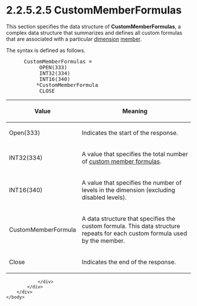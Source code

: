 <html dir="LTR" xmlns:mshelp="http://msdn.microsoft.com/mshelp" xmlns:ddue="http://ddue.schemas.microsoft.com/authoring/2003/5" xmlns:xlink="http://www.w3.org/1999/xlink" xmlns:tool="http://www.microsoft.com/tooltip">
    <head>
        <meta http-equiv="Content-Type" content="text/html; CHARSET=utf-8"></meta>
        <meta name="save" content="history"></meta>
        <title>2.2.5.2.5 CustomMemberFormulas</title>
        <xml>
            <mshelp:toctitle title="2.2.5.2.5 CustomMemberFormulas"></mshelp:toctitle>
            <mshelp:rltitle title="[MS-SSAS8]: CustomMemberFormulas"></mshelp:rltitle>
            <mshelp:keyword index="A" term="b5be7790-d9c1-4729-97cd-d02c6cc249ea"></mshelp:keyword>
            <mshelp:attr name="DCSext.ContentType" value="open specification"></mshelp:attr>
            <mshelp:attr name="AssetID" value="b5be7790-d9c1-4729-97cd-d02c6cc249ea"></mshelp:attr>
            <mshelp:attr name="TopicType" value="kbRef"></mshelp:attr>
            <mshelp:attr name="DCSext.Title" value="[MS-SSAS8]: CustomMemberFormulas" />
        </xml>
    </head>
    <body>
        <div id="header">
            <h1 class="heading">2.2.5.2.5 CustomMemberFormulas</h1>
        </div>
        <div id="mainSection">
            <div id="mainBody">
                <div id="allHistory" class="saveHistory"></div>
                <div id="sectionSection0" class="section" name="collapseableSection">
                    

<p>This section specifies the data structure of <b>CustomMemberFormulas</b>,
a complex data structure that summarizes and defines all custom formulas that
are associated with a particular <a href="c527450b-f5bd-424b-8c98-ba6365288f35.htm#gt_70d18eb1-eb3c-48f8-b0cd-7140f206406c">dimension</a> <a href="c527450b-f5bd-424b-8c98-ba6365288f35.htm#gt_5d78ca78-a9b1-4791-8126-bf9494304b11">member</a>.</p>

<p>The syntax is defined as follows.           </p>

<dl>
<dd>
<div><pre> CustomMemberFormulas =
      OPEN(333)
      INT32(334)
      INT16(340)
     *CustomMemberFormula
      CLOSE
</pre></div>
</dd></dl>

<table>
 <thead>
  <tr>
   <th>
   <p>Value</p>
   </th>
   <th>
   <p>Meaning</p>
   </th>
  </tr>
 </thead>
 <tr>
  <td>
  <p>Open(333)</p>
  </td>
  <td>
  <p>Indicates the start of the response.</p>
  </td>
 </tr>
 <tr>
  <td>
  <p>INT32(334)</p>
  </td>
  <td>
  <p>A value that specifies the total number of <a href="c527450b-f5bd-424b-8c98-ba6365288f35.htm#gt_f33d1911-0ba4-471d-8190-c6bada87da9c">custom member formulas</a>.</p>
  </td>
 </tr>
 <tr>
  <td>
  <p>INT16(340)</p>
  </td>
  <td>
  <p>A value that specifies the number of levels in the
  dimension (excluding disabled levels).</p>
  </td>
 </tr>
 <tr>
  <td>
  <p>CustomMemberFormula</p>
  </td>
  <td>
  <p>A data structure that specifies the custom formula.
  This data structure repeats for each custom formula used by the member.</p>
  </td>
 </tr>
 <tr>
  <td>
  <p>Close</p>
  </td>
  <td>
  <p>Indicates the end of the response.</p>
  </td>
 </tr>
</table>

<p> </p>


                </div>
            </div>
        </div>
    </body>
</html>